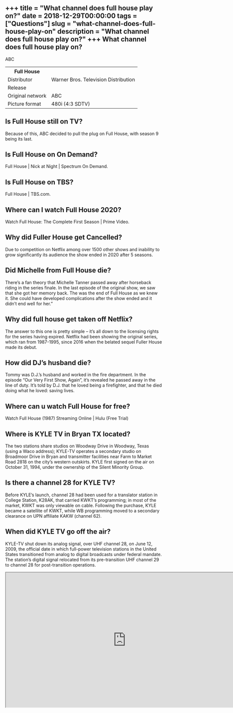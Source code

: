 +++
title = "What channel does full house play on?"
date = 2018-12-29T00:00:00
tags = ["Questions"]
slug = "what-channel-does-full-house-play-on"
description = "What channel does full house play on?"
+++
What channel does full house play on?
-------------------------------------

ABC

<table><tr><th>Full House</th></tr><tr><td>Distributor</td><td>Warner Bros. Television Distribution</td></tr><tr><td>Release</td></tr><tr><td>Original network</td><td>ABC</td></tr><tr><td>Picture format</td><td>480i (4:3 SDTV)</td></tr></table>

Is Full House still on TV?
--------------------------

Because of this, ABC decided to pull the plug on Full House, with season 9 being its last.

Is Full House on On Demand?
---------------------------

Full House | Nick at Night | Spectrum On Demand.

Is Full House on TBS?
---------------------

Full House | TBS.com.

Where can I watch Full House 2020?
----------------------------------

Watch Full House: The Complete First Season | Prime Video.

Why did Fuller House get Cancelled?
-----------------------------------

Due to competition on Netflix among over 1500 other shows and inability to grow significantly its audience the show ended in 2020 after 5 seasons.

Did Michelle from Full House die?
---------------------------------

There’s a fan theory that Michelle Tanner passed away after horseback riding in the series finale. In the last episode of the original show, we saw that she got her memory back. The was the end of Full House as we knew it. She could have developed complications after the show ended and it didn’t end well for her.”

Why did full house get taken off Netflix?
-----------------------------------------

The answer to this one is pretty simple – it’s all down to the licensing rights for the series having expired. Netflix had been showing the original series, which ran from 1987-1995, since 2016 when the belated sequel Fuller House made its debut.

How did DJ’s husband die?
-------------------------

Tommy was D.J.’s husband and worked in the fire department. In the episode “Our Very First Show, Again”, it’s revealed he passed away in the line of duty. It’s told by D.J. that he loved being a firefighter, and that he died doing what he loved: saving lives.

Where can u watch Full House for free?
--------------------------------------

Watch Full House (1987) Streaming Online | Hulu (Free Trial)

Where is KYLE TV in Bryan TX located?
-------------------------------------

The two stations share studios on Woodway Drive in Woodway, Texas (using a Waco address); KYLE-TV operates a secondary studio on Broadmoor Drive in Bryan and transmitter facilities near Farm to Market Road 2818 on the city’s western outskirts. KYLE first signed on the air on October 31, 1994, under the ownership of the Silent Minority Group.

Is there a channel 28 for KYLE TV?
----------------------------------

Before KYLE’s launch, channel 28 had been used for a translator station in College Station, K28AK, that carried KWKT’s programming; in most of the market, KWKT was only viewable on cable. Following the purchase, KYLE became a satellite of KWKT, while WB programming moved to a secondary clearance on UPN affiliate KAKW (channel 62).

When did KYLE TV go off the air?
--------------------------------

KYLE-TV shut down its analog signal, over UHF channel 28, on June 12, 2009, the official date in which full-power television stations in the United States transitioned from analog to digital broadcasts under federal mandate. The station’s digital signal relocated from its pre-transition UHF channel 29 to channel 28 for post-transition operations.

<iframe allow="accelerometer; autoplay; clipboard-write; encrypted-media; gyroscope; picture-in-picture" allowfullscreen="" class="__youtube_prefs__  epyt-is-override  no-lazyload" data-no-lazy="1" data-origheight="433" data-origwidth="770" data-skipgform_ajax_framebjll="" height="433" id="_ytid_70427" loading="lazy" src="https://www.youtube.com/embed/fMW6ZdVbCxI?enablejsapi=1&list=PLmZEKmmMBJqaspraN9yxNtP1V5li2sM5e&autoplay=0&cc_load_policy=0&cc_lang_pref=&iv_load_policy=1&loop=0&modestbranding=0&rel=1&fs=1&playsinline=0&autohide=2&theme=dark&color=red&controls=1&" title="YouTube player" width="770"></iframe>